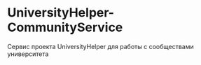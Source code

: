 # UniversityHelper-CommunityService
Сервис проекта UniversityHelper для работы с сообществами университета
